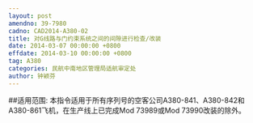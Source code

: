 ```yaml
---
layout: post
amendno: 39-7980
cadno: CAD2014-A380-02
title: 对G线路与门约束系统之间的间隙进行检查/改装
date: 2014-03-07 00:00:00 +0800
effdate: 2014-03-10 00:00:00 +0800
tag: A380
categories: 民航中南地区管理局适航审定处
author: 钟颖芬
---
```


##适用范围:
本指令适用于所有序列号的空客公司A380-841、A380-842和
A380-861飞机，在生产线上已完成Mod 73989或Mod 73990改装的除外。

